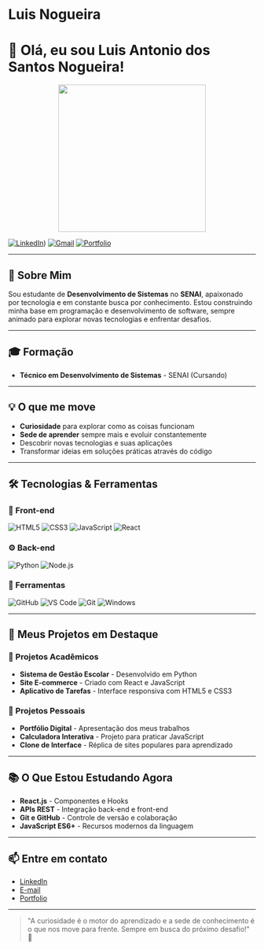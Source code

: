 # Luis Nogueira
# 👋 Olá, eu sou Luis Antonio dos Santos Nogueira!

<div align="center">
  
<img src="https://media.giphy.com/media/L1R1tvI9svkIWwpVYr/giphy.gif" width="300"/>

</div>

[![LinkedIn](https://img.shields.io/badge/-LinkedIn-0A66C2?style=flat-square&logo=linkedin&logoColor=white)](https://www.linkedin.com/in/luis-antonio-dos-santos-nogueira-52980634b/))
[![Gmail](https://img.shields.io/badge/-Email-EA4335?style=flat-square&logo=gmail&logoColor=white)](mailto:luis.senaie@gmail.com)
[![Portfolio](https://img.shields.io/badge/-Portfolio-4285F4?style=flat-square&logo=google-chrome&logoColor=white)](portfoliosantz.netlify.app)

---

## 🚀 Sobre Mim

Sou estudante de **Desenvolvimento de Sistemas** no **SENAI**, apaixonado por tecnologia e em constante busca por conhecimento. Estou construindo minha base em programação e desenvolvimento de software, sempre animado para explorar novas tecnologias e enfrentar desafios.

---

## 🎓 Formação

- **Técnico em Desenvolvimento de Sistemas** - SENAI (Cursando)

---

## 💡 O que me move

- **Curiosidade** para explorar como as coisas funcionam
- **Sede de aprender** sempre mais e evoluir constantemente
- Descobrir novas tecnologias e suas aplicações
- Transformar ideias em soluções práticas através do código

---

## 🛠️ Tecnologias & Ferramentas

### 🎨 Front-end
![HTML5](https://img.shields.io/badge/-HTML5-E34F26?style=flat-square&logo=html5&logoColor=white)
![CSS3](https://img.shields.io/badge/-CSS3-1572B6?style=flat-square&logo=css3&logoColor=white)
![JavaScript](https://img.shields.io/badge/-JavaScript-F7DF1E?style=flat-square&logo=javascript&logoColor=black)
![React](https://img.shields.io/badge/-React-61DAFB?style=flat-square&logo=react&logoColor=black)

### ⚙️ Back-end
![Python](https://img.shields.io/badge/-Python-3776AB?style=flat-square&logo=python&logoColor=white)
![Node.js](https://img.shields.io/badge/-Node.js-339933?style=flat-square&logo=node.js&logoColor=white)

### 🔧 Ferramentas
![GitHub](https://img.shields.io/badge/-GitHub-181717?style=flat-square&logo=github&logoColor=white)
![VS Code](https://img.shields.io/badge/-VS%20Code-007ACC?style=flat-square&logo=visual-studio-code&logoColor=white)
![Git](https://img.shields.io/badge/-Git-F05032?style=flat-square&logo=git&logoColor=white)
![Windows](https://img.shields.io/badge/-Windows-0078D6?style=flat-square&logo=windows&logoColor=white)

---

## 🌟 Meus Projetos em Destaque

### 🎯 Projetos Acadêmicos
- **Sistema de Gestão Escolar** - Desenvolvido em Python
- **Site E-commerce** - Criado com React e JavaScript
- **Aplicativo de Tarefas** - Interface responsiva com HTML5 e CSS3

### 🔧 Projetos Pessoais
- **Portfólio Digital** - Apresentação dos meus trabalhos
- **Calculadora Interativa** - Projeto para praticar JavaScript
- **Clone de Interface** - Réplica de sites populares para aprendizado

---

## 📚 O Que Estou Estudando Agora

- **React.js** - Componentes e Hooks
- **APIs REST** - Integração back-end e front-end
- **Git e GitHub** - Controle de versão e colaboração
- **JavaScript ES6+** - Recursos modernos da linguagem

---

## 📫 Entre em contato

- [LinkedIn](https://www.linkedin.com/in/luis-antonio-dos-santos-nogueira-52980634b/)
- [E-mail](mailto:luis.senaie@gmail.com)
- [Portfolio](portfoliosantz.netlify.app)

---

> "A curiosidade é o motor do aprendizado e a sede de conhecimento é o que nos move para frente. Sempre em busca do próximo desafio!" 🚀
